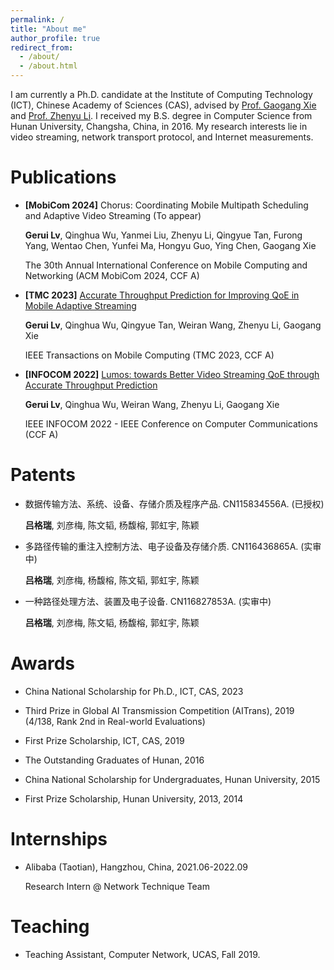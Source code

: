 ```yaml
---
permalink: /
title: "About me"
author_profile: true
redirect_from: 
  - /about/
  - /about.html
---
```




I am currently a Ph.D. candidate at the Institute of Computing Technology (ICT), Chinese Academy of Sciences (CAS), advised by [Prof. Gaogang Xie](https://people.ucas.ac.cn/~_xie?language=en) and [Prof. Zhenyu Li](https://zhenyulee.github.io/). I received my B.S. degree in Computer Science from Hunan University, Changsha, China, in 2016. My research interests lie in video streaming, network transport protocol, and Internet measurements.



# Publications

- **[MobiCom 2024]** Chorus: Coordinating Mobile Multipath Scheduling and Adaptive Video Streaming (To appear)

  **Gerui Lv**, Qinghua Wu, Yanmei Liu, Zhenyu Li, Qingyue Tan, Furong Yang, Wentao Chen, Yunfei Ma, Hongyu Guo, Ying Chen, Gaogang Xie

  The 30th Annual International Conference on Mobile Computing and Networking (ACM MobiCom 2024, CCF A)

- **[TMC 2023]** [Accurate Throughput Prediction for Improving QoE in Mobile Adaptive Streaming](https://ieeexplore.ieee.org/abstract/document/10246426)

  **Gerui Lv**, Qinghua Wu, Qingyue Tan, Weiran Wang, Zhenyu Li, Gaogang Xie

  IEEE Transactions on Mobile Computing (TMC 2023, CCF A)

- **[INFOCOM 2022]** [Lumos: towards Better Video Streaming QoE through Accurate Throughput Prediction](https://ieeexplore.ieee.org/abstract/document/9796948/)

  **Gerui Lv**, Qinghua Wu, Weiran Wang, Zhenyu Li, Gaogang Xie

  IEEE INFOCOM 2022 - IEEE Conference on Computer Communications (CCF A)



# Patents

- 数据传输方法、系统、设备、存储介质及程序产品. CN115834556A. (已授权) 

  **吕格瑞**, 刘彦梅, 陈文韬, 杨馥榕, 郭虹宇, 陈颖

- 多路径传输的重注入控制方法、电子设备及存储介质. CN116436865A. (实审中)

  **吕格瑞**, 刘彦梅, 杨馥榕, 陈文韬, 郭虹宇, 陈颖

- 一种路径处理方法、装置及电子设备. CN116827853A. (实审中)

  **吕格瑞**, 刘彦梅, 陈文韬, 杨馥榕, 郭虹宇, 陈颖



# Awards

- China National Scholarship for Ph.D., ICT, CAS, 2023
- Third Prize in Global AI Transmission Competition (AITrans), 2019 (4/138, Rank 2nd in Real-world Evaluations)
- First Prize Scholarship, ICT, CAS, 2019

- The Outstanding Graduates of Hunan, 2016

- China National Scholarship for Undergraduates, Hunan University, 2015
- First Prize Scholarship, Hunan University, 2013, 2014



# Internships

- Alibaba (Taotian), Hangzhou, China, 2021.06-2022.09

  Research Intern @ Network Technique Team



# Teaching

- Teaching Assistant, Computer Network, UCAS, Fall 2019.

